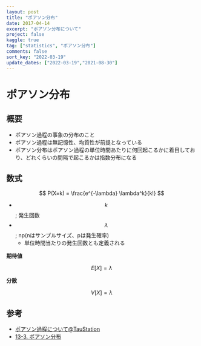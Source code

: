 ```yaml
---
layout: post
title: "ポアソン分布"
date: 2017-04-14
excerpt: "ポアソン分布について"
project: false
kaggle: true
tag: ["statistics", "ポアソン分布"]
comments: false
sort_key: "2022-03-19"
update_dates: ["2022-03-19","2021-08-30"]
---
```


# ポアソン分布

## 概要
 - ポアソン過程の事象の分布のこと
 - ポアソン過程は無記憶性、均質性が前提となっている
 - ポアソン分布はポアソン過程の単位時間あたりに何回起こるかに着目しており、どれくらいの間隔で起こるかは指数分布になる

## 数式

$$
P(X=k) = \frac{e^{-\lambda} \lambda^k}{k!}
$$

 - $$k$$; 発生回数
 - $$\lambda$$; np(nはサンプルサイズ、pは発生確率)
   - 単位時間当たりの発生回数とも定義される

**期待値**  

$$
E[X] = \lambda
$$

**分散**  

$$
V[X] = \lambda
$$

## 参考
 - [ポアソン過程について@TauStation](http://taustation.com/poisson-process/)
 - [13-3. ポアソン分布](https://bellcurve.jp/statistics/course/6984.html)
